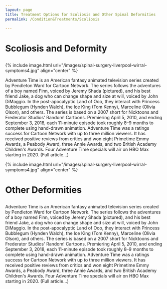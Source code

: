 ```yaml
---
layout: page
title: Treatment Options for Scoliosis and Other Spinal Deformities
permalink: /Condition&Treatments/Scoliosis

---
```




<div class="home">
<h1><p>Scoliosis and Deformity</p></h1>
{% include image.html url="/images/spinal-surgery-liverpool-wirral-symptoms4.jpg" align="center" %} 
<p>Adventure Time is an American fantasy animated television series created by Pendleton Ward for Cartoon Network. The series follows the adventures of a boy named Finn, voiced by Jeremy Shada (pictured), and his best friend Jake, a dog who can change shape and size at will, voiced by John DiMaggio. In the post-apocalyptic Land of Ooo, they interact with Princess Bubblegum (Hynden Walch), the Ice King (Tom Kenny), Marceline (Olivia Olson), and others. The series is based on a 2007 short for Nicktoons and Frederator Studios' Random! Cartoons. Premiering April 5, 2010, and ending September 3, 2018, each 11-minute episode took roughly 8–9 months to complete using hand-drawn animation. Adventure Time was a ratings success for Cartoon Network with up to three million viewers. It has received positive reviews from critics and won eight Primetime Emmy Awards, a Peabody Award, three Annie Awards, and two British Academy Children's Awards. Four Adventure Time specials will air on HBO Max starting in 2020. (Full article...)</p>

{% include image.html url="/images/spinal-surgery-liverpool-wirral-symptoms4.jpg" align="center" %} 
<h1><p>Other Deformities</p></h1>
<p>Adventure Time is an American fantasy animated television series created by Pendleton Ward for Cartoon Network. The series follows the adventures of a boy named Finn, voiced by Jeremy Shada (pictured), and his best friend Jake, a dog who can change shape and size at will, voiced by John DiMaggio. In the post-apocalyptic Land of Ooo, they interact with Princess Bubblegum (Hynden Walch), the Ice King (Tom Kenny), Marceline (Olivia Olson), and others. The series is based on a 2007 short for Nicktoons and Frederator Studios' Random! Cartoons. Premiering April 5, 2010, and ending September 3, 2018, each 11-minute episode took roughly 8–9 months to complete using hand-drawn animation. Adventure Time was a ratings success for Cartoon Network with up to three million viewers. It has received positive reviews from critics and won eight Primetime Emmy Awards, a Peabody Award, three Annie Awards, and two British Academy Children's Awards. Four Adventure Time specials will air on HBO Max starting in 2020. (Full article...)</p>

</div>




 
